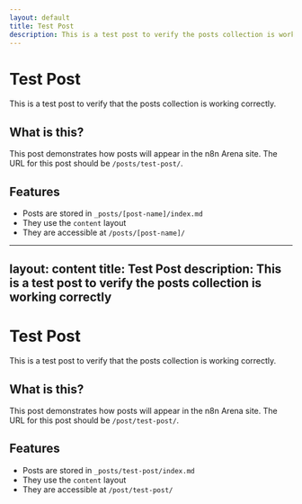 ```yaml
---
layout: default
title: Test Post
description: This is a test post to verify the posts collection is working correctly
---
```


# Test Post

This is a test post to verify that the posts collection is working correctly.

## What is this?

This post demonstrates how posts will appear in the n8n Arena site. The URL for this post should be `/posts/test-post/`.

## Features

- Posts are stored in `_posts/[post-name]/index.md`
- They use the `content` layout
- They are accessible at `/posts/[post-name]/`
---
layout: content
title: Test Post
description: This is a test post to verify the posts collection is working correctly
---

# Test Post

This is a test post to verify that the posts collection is working correctly.

## What is this?

This post demonstrates how posts will appear in the n8n Arena site. The URL for this post should be `/post/test-post/`.

## Features

- Posts are stored in `_posts/test-post/index.md`
- They use the `content` layout
- They are accessible at `/post/test-post/`
